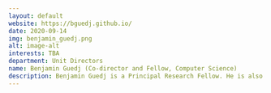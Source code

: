 ```yaml
---
layout: default
website: https://bguedj.github.io/
date: 2020-09-14
img: benjamin_guedj.png
alt: image-alt
interests: TBA
department: Unit Directors
name: Benjamin Guedj (Co-director and Fellow, Computer Science)
description: Benjamin Guedj is a Principal Research Fellow. He is also a tenured scientist with Inria (France), and holds a visiting position at ATI. He is a co-leader (with Peter Grünwald, ELLIS member) of the joint team between CWI and Inria. He is a scientific leader of the Inria@London hub. His research interests include statistical learning theory and algorithms focused on PAC-Bayes theory, concentration inequalities and generalisation bounds, computational statistics and deep learning. He holds two ANR grants (French agency for research) and an H2020 grant in 2018. He is regularly on the program committees of NeurIPS, COLT, ICML, ICLR, AISTATS. He organised (with Francis Bach, ELLIS member, and Pascal Germain) a NeurIPS 2017 workshop, and a tutorial (with John Shawe-Taylor, ELLIS Fellow) at ICML 2019. Local chair for COLT 2022 (in London). He is a member of the board of ECAS, board of the French Statistical Society, and of Inria’s Evaluation Committee. He is currently supervising 5 PhD students and 2 postdocs. Collaborations with Inria, CWI (the Netherlands), Amazon Cambridge, UCLA, among others. 
---
```

